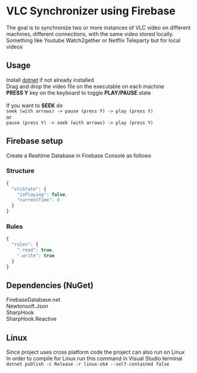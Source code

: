 # VLC Synchronizer using Firebase
The goal is to synchronize two or more instances of VLC video on different machines, different connections, with the same video stored locally.<br>
Something like Youtube Watch2gether or Netflix Teleparty but for local videos<br>

## Usage
Install <a href="https://builds.dotnet.microsoft.com/dotnet/Runtime/8.0.15/dotnet-runtime-8.0.15-win-x64.exe">dotnet</a> if not already installed<br>
Drag and drop the video file on the executable on each machine<br>
<b>PRESS Y</b> key on the keyboard to toggle <b>PLAY/PAUSE</b> state<br><br>
If you want to <b>SEEK</b> do<br>
`seek (with arrows) -> pause (press Y) -> play (press Y)`<br>
or<br>
`pause (press Y) -> seek (with arrows) -> play (press Y)`

## Firebase setup
Create a Realtime Database in Firebase Console as follows
### Structure
```js
{
  "vlcState": {
    "isPlaying": false,
    "currentTime": 0
  }
}
```
### Rules
```js
{
  "rules": {
    ".read": true,
    ".write": true
  }
}
```

## Dependencies (NuGet)
FirebaseDatabase.net<br>
Newtonsoft.Json<br>
SharpHook<br>
SharpHook.Reactive

## Linux
Since project uses cross platform code the project can also run on Linux<br>
In order to compile for Linux run this command in Visual Studio terminal<br>
`dotnet publish -c Release -r linux-x64 --self-contained false`
